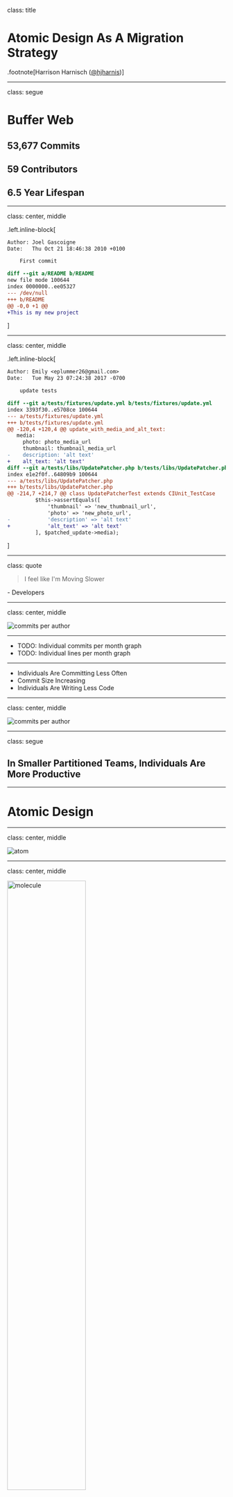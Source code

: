 class: title

# Atomic Design As A Migration Strategy

.footnote[Harrison Harnisch ([@hjharnis](https://twitter.com/hjharnis))]

---
class: segue

# Buffer Web
## **53,677** Commits
## **59** Contributors
## **6.5** Year Lifespan

---

class: center, middle

.left.inline-block[
```diff
Author: Joel Gascoigne
Date:   Thu Oct 21 18:46:38 2010 +0100

    First commit

diff --git a/README b/README
new file mode 100644
index 0000000..ee05327
--- /dev/null
+++ b/README
@@ -0,0 +1 @@
+This is my new project
```
]

---

class: center, middle

.left.inline-block[
```diff
Author: Emily <eplummer26@gmail.com>
Date:   Tue May 23 07:24:38 2017 -0700

    update tests

diff --git a/tests/fixtures/update.yml b/tests/fixtures/update.yml
index 3393f30..e5708ce 100644
--- a/tests/fixtures/update.yml
+++ b/tests/fixtures/update.yml
@@ -120,4 +120,4 @@ update_with_media_and_alt_text:
   media:
     photo: photo_media_url
     thumbnail: thumbnail_media_url
-    description: 'alt text'
+    alt_text: 'alt text'
diff --git a/tests/libs/UpdatePatcher.php b/tests/libs/UpdatePatcher.php
index e1e2f0f..64809b9 100644
--- a/tests/libs/UpdatePatcher.php
+++ b/tests/libs/UpdatePatcher.php
@@ -214,7 +214,7 @@ class UpdatePatcherTest extends CIUnit_TestCase
         $this->assertEquals([
             'thumbnail' => 'new_thumbnail_url',
             'photo' => 'new_photo_url',
-            'description' => 'alt text'
+            'alt_text' => 'alt text'
         ], $patched_update->media);

```
]

---

class: quote

> I feel like I'm Moving Slower

\- Developers

---

class: center, middle

<img src="{{baseurl}}/images/MigrateWithAtomicDesign/commits-per-author.png" alt="commits per author"/>

---

- TODO: Individual commits per month graph
- TODO: Individual lines per month graph

---

- Individuals Are Committing Less Often
- Commit Size Increasing
- Individuals Are Writing Less Code

---

class: center, middle

<img src="{{baseurl}}/images/MigrateWithAtomicDesign/marginal-productivity.png" alt="commits per author"/>

---

class: segue

## In Smaller Partitioned Teams, Individuals Are More Productive

---

# Atomic Design

---

class: center, middle

<img src="{{baseurl}}/images/MigrateWithAtomicDesign/atom.jpg" alt="atom"/>

---

class: center, middle

<img src="{{baseurl}}/images/MigrateWithAtomicDesign/molecule.jpg" alt="molecule" width="60%"/>

---

class: center, middle

<img src="{{baseurl}}/images/MigrateWithAtomicDesign/organism.jpg" alt="organism" width="60%"/>
